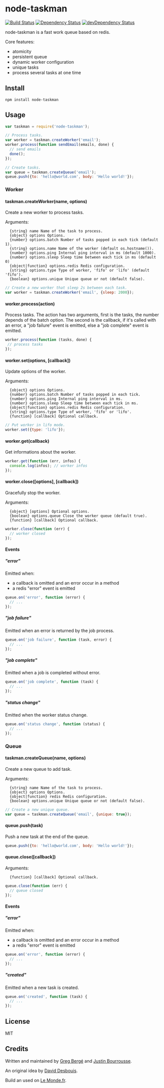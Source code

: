 # node-taskman

[![Build Status](https://travis-ci.org/neoziro/node-taskman.svg?branch=master)](https://travis-ci.org/neoziro/node-taskman)
[![Dependency Status](https://david-dm.org/neoziro/node-taskman.svg?theme=shields.io)](https://david-dm.org/neoziro/node-taskman)
[![devDependency Status](https://david-dm.org/neoziro/node-taskman/dev-status.svg?theme=shields.io)](https://david-dm.org/neoziro/node-taskman#info=devDependencies)

node-taskman is a fast work queue based on redis.

Core features:

- atomicity
- persistent queue
- dynamic worker configuration
- unique tasks
- process several tasks at one time

## Install

```
npm install node-taskman
```

## Usage

````js
var taskman = require('node-taskman');

// Process tasks.
var worker = taskman.createWorker('email');
worker.process(function sendEmail(emails, done) {
  // send emails
  done();
});

// Create tasks.
var queue = taskman.createQueue('email');
queue.push({to: 'hello@world.com', body: 'Hello world!'});
````

### Worker

#### taskman.createWorker(name, options)

Create a new worker to process tasks.

Arguments:

```
  {string} name Name of the task to process.
  {object} options Options.
  {number} options.batch Number of tasks popped in each tick (default 1).
  {string} options.name Name of the worker (default os.hostname()).
  {number} options.ping Internal ping interval in ms (default 1000).
  {number} options.sleep Sleep time between each tick in ms (default 0)   
  {object|function} options.redis Redis configuration.
  {string} options.type Type of worker, 'fifo' or 'lifo' (default 'fifo').
  {boolean} options.unique Unique queue or not (default false).
```

```js
// Create a new worker that sleep 2s between each task.
var worker = taskman.createWorker('email', {sleep: 2000});
```

#### worker.process(action)

Process tasks. The action has two arguments, first is the tasks, the number depends of the batch option. The second is the callback, if it's called with an error, a "job failure" event is emitted, else a "job complete" event is emitted.

```js
worker.process(function (tasks, done) {
 // process tasks
});
```


#### worker.set(options, [callback])

Update options of the worker.

Arguments:

```
  {object} options Options.
  {number} options.batch Number of tasks popped in each tick.
  {number} options.ping Internal ping interval in ms.
  {number} options.sleep Sleep time between each tick in ms.
  {object|function} options.redis Redis configuration.
  {string} options.type Type of worker, 'fifo' or 'lifo'.
  {function} [callback] Optional callback.
```

```js
// Put worker in lifo mode.
worker.set({type: 'lifo'});
```


#### worker.get(callback)

Get informations about the worker.

```js
worker.get(function (err, infos) {
  console.log(infos); // worker infos
});
```

#### worker.close([options], [callback])

Gracefully stop the worker.

Arguments:

```
  {object} [options] Optional options.
  {boolean} options.queue Close the worker queue (default true).
  {function} [callback] Optional callback.
```

```js
worker.close(function (err) {
  // worker closed
});
```

#### Events

##### "error"

Emitted when:
- a callback is omitted and an error occur in a method
- a redis "error" event is emitted

```js
queue.on('error', function (error) {
  // ...
});
```

##### "job failure"

Emitted when an error is returned by the job process.

```js
queue.on('job failure', function (task, error) {
  // ...
});
```

##### "job complete"

Emitted when a job is completed without error.

```js
queue.on('job complete', function (task) {
  // ...
});
```

##### "status change"

Emitted when the worker status change.

```js
queue.on('status change', function (status) {
  // ...
});
```

### Queue

#### taskman.createQueue(name, options)

Create a new queue to add task.

Arguments:

```
  {string} name Name of the task to process.
  {object} options Options.
  {object|function} redis Redis configuration.
  {boolean} options.unique Unique queue or not (default false).
```

```js
// Create a new unique queue.
var queue = taskman.createQueue('email', {unique: true});
```

#### queue.push(task)

Push a new task at the end of the queue.

```js
queue.push({to: 'hello@world.com', body: 'Hello world!'});
```

#### queue.close([callback])

Arguments:

```
  {function} [callback] Optional callback.
```

```js
queue.close(function (err) {
  // queue closed
});
```

#### Events

##### "error"

Emitted when:
- a callback is omitted and an error occur in a method
- a redis "error" event is emitted

```js
queue.on('error', function (error) {
  // ...
});
```

##### "created"

Emitted when a new task is created.

```js
queue.on('created', function (task) {
  // ...
});
```

## License

MIT

## Credits

Written and maintained by [Greg Bergé][neoziro] and [Justin Bourrousse][JBustin].

An original idea by [David Desbouis][desbouis].

Build an used on [Le Monde.fr](http://www.lemonde.fr).

[neoziro]: http://github.com/neoziro
[desbouis]: http://github.com/desbouis
[JBustin]: http://github.com/JBustin
